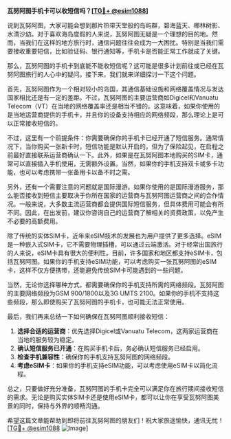 **瓦努阿图手机卡可以收短信吗？[[TG💪+ @esim1088](https://t.me/s/esim1088)]**

说到瓦努阿图，大家可能会想到那片热带天堂般的岛屿群，碧海蓝天、椰林树影、水清沙幼。对于喜欢海岛度假的人来说，瓦努阿图无疑是一个理想的目的地。然而，当我们在这样的地方旅行时，通信问题往往会成为一大困扰。特别是当我们需要接收重要短信，比如验证码、银行通知等，手机卡是否能正常工作就成了关键。

那么，瓦努阿图的手机卡到底能不能收短信呢？这可能是很多计划前往或已经在瓦努阿图旅行的人心中的疑问。接下来，我们就来详细探讨一下这个问题。

首先，瓦努阿图作为一个相对较小的岛国，其通信基础设施和网络覆盖情况与发达国家相比还是有一定的差距。不过，瓦努阿图的主要运营商如Digicel和Vanuatu Telecom（VT）在当地的网络覆盖率还是相当不错的。这意味着，如果你使用的是当地运营商提供的手机卡，并且你的设备支持相应的网络频段，那么理论上是可以正常接收短信的。

不过，这里有一个前提条件：你需要确保你的手机卡已经开通了短信服务。通常情况下，当你购买一张新卡时，短信功能是默认开启的。但为了保险起见，在启程之前最好直接联系运营商确认一下。此外，如果是在瓦努阿图本地购买的SIM卡，通常可以直接插入手机使用，无需额外设置。当然，如果你的手机支持双卡或多卡功能，也可以考虑携带一张备用卡以备不时之需。

另外，还有一个需要注意的问题就是国际漫游。如果你使用的是国际漫游服务，那么能否接收到短信主要取决于你所在国家的运营商与瓦努阿图运营商之间的合作情况。一般来说，大多数主流运营商都会提供国际短信服务，但具体费用可能会有所不同。因此，在出发前，建议你咨询自己的运营商了解相关的资费政策，以免产生不必要的高额费用。

除了传统的实体SIM卡，近年来eSIM技术的发展也为用户提供了更多选择。eSIM是一种嵌入式SIM卡，它不需要物理插槽，可以通过云端激活。对于经常出国旅行的人来说，eSIM卡具有很大的便利性。目前，许多国家和地区都支持eSIM卡，包括瓦努阿图。如果你的手机支持eSIM功能，可以考虑购买一张瓦努阿图的eSIM卡，这样不仅方便携带，还能避免传统SIM卡可能遇到的一些问题。

当然，无论你选择哪种方式，都需要确保你的手机支持所需的网络频段。瓦努阿图的主要网络频段为GSM 900/1800以及3G UMTS 2100。如果你的手机不支持这些频段，那么即使购买了瓦努阿图的手机卡，也可能无法正常使用。

最后，我们再来总结一下如何确保在瓦努阿图顺利接收短信：

1. **选择合适的运营商**：优先选择Digicel或Vanuatu Telecom，这两家运营商在当地的服务较为稳定。
2. **确认短信服务已开通**：在购买手机卡后，务必确认短信服务已经启用。
3. **检查手机兼容性**：确保你的手机支持瓦努阿图的网络频段。
4. **考虑eSIM卡**：如果你的手机支持eSIM功能，可以考虑使用eSIM卡以简化流程。

总之，只要做好充分准备，瓦努阿图的手机卡完全可以满足你在旅行期间接收短信的需求。无论是购买实体SIM卡还是使用eSIM卡，都可以让你在享受瓦努阿图美景的同时，保持与外界的顺畅沟通。

希望这篇文章能帮助到即将前往瓦努阿图的朋友们！祝大家旅途愉快，通讯无忧！[[TG💪+ @esim1088](https://t.me/s/esim1088) ![Image](https://i.postimg.cc/4NQfJmqS/Snipaste-2025-05-13-00-14-12.png)]